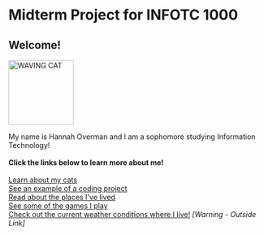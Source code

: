 <h1>Midterm Project for INFOTC 1000</h1>

<h2>Welcome!</h2>
<img src="https://c.tenor.com/WX8OXgN5VpMAAAAi/waving-wave-hello.gif" alt="WAVING CAT" style="width:128px;height:128px;">
<p>My name is Hannah Overman and I am a sophomore studying Information Technology!
<br><br>
<b>Click the links below to learn more about me!</b>
<br><br>
<a href="https://github.com/hannahboba/hannahsproject/blob/main/cats.md">Learn about my cats</a><br>
<a href="(cute_animals.md)">See an example of a coding project</a><br>
<a href="(cute_animals.md)">Read about the places I've lived</a><br>
<a href="(cute_animals.md)">See some of the games I play</a><br>
<a href="https://weather.com/weather/tenday/l/Killeen+TX?canonicalCityId=3ed706efe43bbceae52eb1478508d9df3a8c0a56bd394d01118df1a19be07027">Check out the current weather conditions where I live!</a> <i>[Warning - Outside Link]</i></p>
